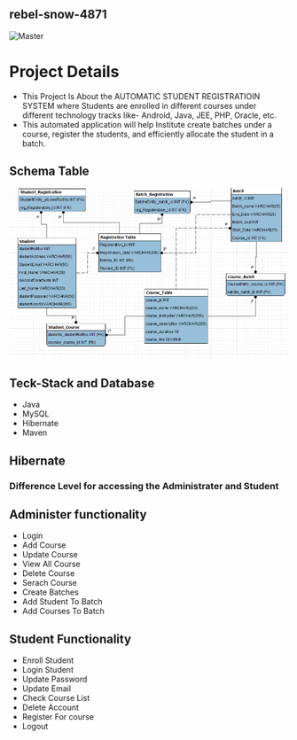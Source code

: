 
## rebel-snow-4871
![Master](https://github.com/Vivekgupta96/rebel-snow-4871/blob/main/img.png)
# Project Details
- This Project Is About the AUTOMATIC STUDENT REGISTRATIOIN SYSTEM where Students are enrolled in different courses under different
technology tracks like- Android, Java, JEE, PHP, Oracle, etc.
-  This automated
application will help Institute create batches under a course, register the students, and
efficiently allocate the student in a batch.

## Schema Table 
![Master](https://github.com/Vivekgupta96/Automatic-Student-Registration-System/blob/main/Schema_table.png)
## Teck-Stack and Database

- Java
- MySQL
- Hibernate
- Maven

## Hibernate

###  Difference Level for accessing the Administrater and Student

##  Administer functionality


- Login
- Add Course
- Update Course
- View All Course
- Delete Course
- Serach Course
- Create Batches
- Add Student To Batch
- Add Courses To Batch

## Student Functionality
 - Enroll Student
 - Login Student
 - Update Password
 - Update Email
 - Check Course List
 - Delete Account
 - Register For course
 -  Logout

